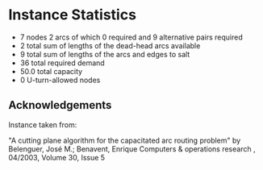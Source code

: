 <!--
SPDX-FileCopyrightText: 2024 Marco Chiarandini <marco@imada.sdu.dk>

SPDX-License-Identifier: CC-BY-4.0
-->

# Instance Statistics

- 7 nodes 2 arcs of which 0 required and 9 alternative pairs required
- 2 total sum of lengths of the dead-head arcs available
- 9 total sum of lengths of the arcs and edges to salt
- 36 total required demand
- 50.0 total capacity
- 0 U-turn-allowed nodes

## Acknowledgements

Instance taken from:

"A cutting plane algorithm for the capacitated arc routing problem" by
Belenguer, José M.; Benavent, Enrique Computers & operations research , 04/2003,
Volume 30, Issue 5

